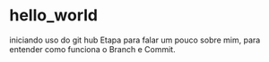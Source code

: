 # hello_world
iniciando uso do git hub
Etapa para falar um pouco sobre mim, para entender como funciona o Branch e Commit.
